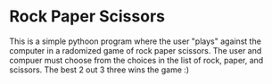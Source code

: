 # Rock Paper Scissors
This is a simple pythoon program where the user "plays" against the computer in a radomized game of rock paper scissors.
The user and compuer must choose from the choices in the list of rock, paper, and scissors. The best 2 out 3 three wins the game :)
